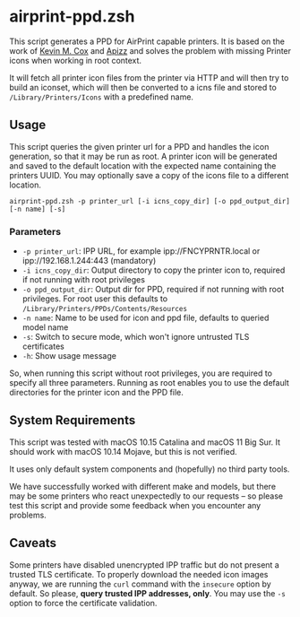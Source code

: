 # airprint-ppd.zsh

This script generates a PPD for AirPrint capable printers. It is based on the work of [Kevin M. Cox](https://www.kevinmcox.com/2020/12/airprint-generator/) and [Apizz](https://aporlebeke.wordpress.com/2019/10/30/configuring-printers-programmatically-for-airprint/) and solves the problem with missing Printer icons when working in root context.

It will fetch all printer icon files from the printer via HTTP and will then try to build an iconset, which will then be converted to a icns file and stored to `/Library/Printers/Icons` with a predefined name.

## Usage

This script queries the given printer url for a PPD and handles the icon generation, so that it may be run as root. A printer icon will be generated and saved to the default location with the expected name containing the printers UUID. You may optionally save a copy of the icons file to a different location.

    airprint-ppd.zsh -p printer_url [-i icns_copy_dir] [-o ppd_output_dir] [-n name] [-s]

### Parameters

* `-p printer_url`: IPP URL, for example ipp://FNCYPRNTR.local or ipp://192.168.1.244:443 (mandatory)
* `-i icns_copy_dir`: Output directory to copy the printer icon to, required if not running with root privileges
* `-o ppd_output_dir`: Output dir for PPD, required if not running with root privileges. For root user this defaults to `/Library/Printers/PPDs/Contents/Resources`
* `-n name`: Name to be used for icon and ppd file, defaults to queried model name
* `-s`: Switch to secure mode, which won't ignore untrusted TLS certificates
* `-h`: Show usage message

So, when running this script without root privileges, you are required to specify all three parameters. Running as root enables you to use the default directories for the printer icon and the PPD file.

## System Requirements

This script was tested with macOS 10.15 Catalina and macOS 11 Big Sur. It should work with macOS 10.14 Mojave, but this is not verified.

It uses only default system components and (hopefully) no third party tools.

We have successfully worked with different make and models, but there may be some printers who react unexpectedly to our requests – so please test this script and provide some feedback when you encounter any problems.

## Caveats

Some printers have disabled unencrypted IPP traffic but do not present a trusted TLS certificate. To properly download the needed icon images anyway, we are running the `curl` command with the `insecure` option by default. So please, **query trusted IPP addresses, only**. You may use the `-s` option to force the certificate validation.
